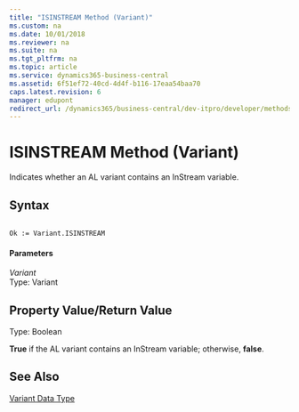 ```yaml
---
title: "ISINSTREAM Method (Variant)"
ms.custom: na
ms.date: 10/01/2018
ms.reviewer: na
ms.suite: na
ms.tgt_pltfrm: na
ms.topic: article
ms.service: dynamics365-business-central
ms.assetid: 6f51ef72-40cd-4d4f-b116-17eaa54baa70
caps.latest.revision: 6
manager: edupont
redirect_url: /dynamics365/business-central/dev-itpro/developer/methods-auto/library
---
```


 

# ISINSTREAM Method (Variant)
Indicates whether an AL variant contains an InStream variable.  
  
## Syntax  
  
```  
  
Ok := Variant.ISINSTREAM  
```  
  
#### Parameters  
 *Variant*  
 Type: Variant  
  
## Property Value/Return Value  
 Type: Boolean  
  
 **True** if the AL variant contains an InStream variable; otherwise, **false**.  
  
## See Also  
 [Variant Data Type](../datatypes/devenv-Variant-Data-Type.md)